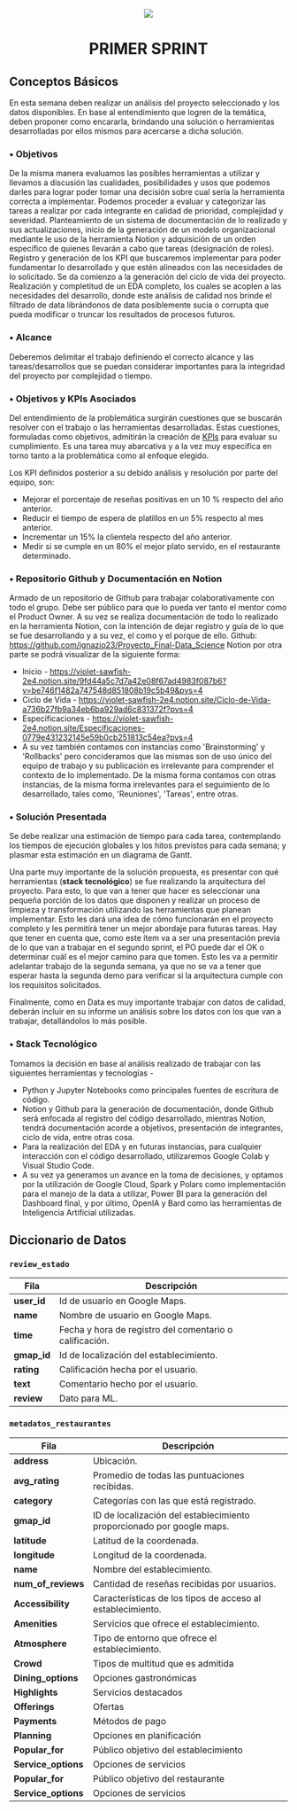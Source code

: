 <p align=center><img src=https://d31uz8lwfmyn8g.cloudfront.net/Assets/logo-henry-white-lg.png><p>

# <h1 align=center> **PRIMER SPRINT** </h1>

## **Conceptos Básicos**

En esta semana deben realizar un análisis del proyecto seleccionado y los datos disponibles. En base al entendimiento que logren de la temática, deben proponer como encararla, brindando una solución o herramientas desarrolladas por ellos mismos para acercarse a dicha solución.


### • **Objetivos**

De la misma manera evaluamos las posibles herramientas a utilizar y llevamos a discusión las cualidades, posibilidades y usos que podemos darles para lograr poder tomar una decisión sobre cual sería la herramienta correcta a implementar. Podemos proceder a evaluar y categorizar las tareas a realizar por cada integrante en calidad de prioridad, complejidad y severidad. Planteamiento de un sistema de documentación de lo realizado y sus actualizaciones, inicio de la generación de un modelo organizacional mediante le uso de la herramienta Notion y adquisición de un orden específico de quienes llevarán a cabo que tareas (designación de roles). Registro y generación de los KPI que buscaremos implementar para poder fundamentar lo desarrollado y que estén alineados con las necesidades de lo solicitado. Se da comienzo a la generación del ciclo de vida del proyecto. Realización y completitud de un EDA completo, los cuales se acoplen a las necesidades del desarrollo, donde este análisis de calidad nos brinde el filtrado de data librándonos de data posiblemente sucia o corrupta que pueda modificar o truncar los resultados de procesos futuros.


### • **Alcance**

Deberemos delimitar el trabajo definiendo el correcto alcance y las tareas/desarrollos que se puedan considerar importantes para la integridad del proyecto por complejidad o tiempo.


### • **Objetivos y KPIs Asociados**

Del entendimiento de la problemática surgirán cuestiones que se buscarán resolver con el trabajo o las herramientas desarrolladas. Estas cuestiones, formuladas como objetivos, admitirán la creación de [KPIs](https://www.google.com/url?q=https://docs.google.com/document/d/e/2PACX-1vRmmx8r3a7YzHbIClAcVEQkzqGeEstItZSZ2e1HaycWHGblIuGE1frhQNbumSPcEe2RMgZ-u9gu4Iac/pub&sa=D&source=editors&ust=1706660402738041&usg=AOvVaw0jw64ofDxcvg_BSW5CNaRk) para evaluar su cumplimiento. 
Es una tarea muy abarcativa y a la vez muy específica en torno tanto a la problemática como al enfoque elegido.

Los KPI definidos posterior a su debido análisis y resolución por parte del equipo, son:
 + Mejorar el porcentaje de reseñas positivas en un 10 % respecto del año anterior.
 + Reducir el tiempo de espera de platillos en un 5% respecto al mes anterior.
 + Incrementar un 15% la clientela respecto del año anterior.
 + Medir si se cumple en un 80% el mejor plato servido, en el restaurante determinado.


### • **Repositorio Github y Documentación en Notion**

Armado de un repositorio de Github para trabajar colaborativamente con todo el grupo. Debe ser público para que lo pueda ver tanto el mentor como el Product Owner.
A su vez se realiza documentación de todo lo realizado en la herramienta Notion, con la intención de dejar registro y guía de lo que se fue desarrollando y a su vez, el como y el porque de ello.
Github: https://github.com/ignazio23/Proyecto_Final-Data_Science
Notion por otra parte se podrá visualizar de la siguiente forma:
  + Inicio - https://violet-sawfish-2e4.notion.site/9fd44a5c7d7a42e08f67ad4983f087b6?v=be746f1482a747548d851808b19c5b49&pvs=4
  + Ciclo de Vida - https://violet-sawfish-2e4.notion.site/Ciclo-de-Vida-a736b27fb9a34eb6ba929ad6c831372f?pvs=4
  + Especificaciones - https://violet-sawfish-2e4.notion.site/Especificaciones-0779e431232145e59b0cb251813c54ea?pvs=4
  + A su vez también contamos con instancias como 'Brainstorming' y 'Rollbacks' pero concideramos que las mismas son de uso único del equipo de trabajo y su publicación es irrelevante para comprender el contexto de lo implementado. De la misma forma contamos con otras instancias, de la misma forma irrelevantes para el seguimiento de lo desarrollado, tales como, 'Reuniones', 'Tareas', entre otras.


### • **Solución Presentada**

Se debe realizar una estimación de tiempo para cada tarea, contemplando los tiempos de ejecución globales y los hitos previstos para cada semana; y plasmar esta estimación en un diagrama de Gantt.

Una parte muy importante de la solución propuesta, es presentar con qué herramientas (**stack tecnológico**) se fue realizando la arquitectura del proyecto. Para esto, lo que van a tener que hacer es seleccionar una pequeña porción de los datos que disponen y realizar un proceso de limpieza y transformación utilizando las herramientas que planean implementar. Esto les dará una idea de cómo funcionarán en el proyecto completo y les permitirá tener un mejor abordaje para futuras tareas. Hay que tener en cuenta que, como este ítem va a ser una presentación previa de lo que van a trabajar en el segundo sprint, el PO puede dar el OK o determinar cuál es el mejor camino para que tomen. Esto les va a permitir adelantar trabajo de la segunda semana, ya que no se va a tener que esperar hasta la segunda demo para verificar si la arquitectura cumple con los requisitos solicitados.

Finalmente, como en Data es muy importante trabajar con datos de calidad, deberán incluir en su informe un análisis sobre los datos con los que van a trabajar, detallándolos lo más posible.

### • **Stack Tecnológico**

Tomamos la decisión en base al análisis realizado de trabajar con las siguientes herramientas y tecnologías -
 + Python y Jupyter Notebooks como principales fuentes de escritura de código.
 + Notion y Github para la generación de documentación, donde Github será enfocada al registro del código desarrollado, mientras Notion, tendrá documentación acorde a objetivos, presentación de integrantes, ciclo de vida, entre otras cosa.
 + Para la realización del EDA y en futuras instancias, para cualquier interacción con el código desarrollado, utilizaremos Google Colab y Visual Studio Code.
 + A su vez ya generamos un avance en la toma de decisiones, y optamos por la utilización de Google Cloud, Spark y Polars como implementación para el manejo de la data a utilizar, Power BI para la generación del Dashboard final, y por último, OpenIA y Bard como las herramientas de Inteligencia Artificial utilizadas.


## Diccionario de Datos

### `review_estado`
| Fila | Descripción |
| --- | --- |
| **user_id** | Id de usuario en Google Maps. |
| **name** | Nombre de usuario en Google Maps. |
| **time** | Fecha y hora de registro del comentario o calificación. |
| **gmap_id** | Id de localización del establecimiento. |
| **rating** | Calificación hecha por el usuario. |
| **text** | Comentario hecho por el usuario. |
| **review** | Dato para ML. |

### `metadatos_restaurantes`
| Fila | Descripción |
| --- | --- |
| **address** | Ubicación. |
| **avg_rating** | Promedio de todas las puntuaciones recibidas. |
| **category** | Categorías con las que está registrado. |
| **gmap_id** | ID de localización del establecimiento proporcionado por google maps. |
| **latitude** | Latitud de la coordenada. |
| **longitude** | Longitud de la coordenada. |
| **name** | Nombre del establecimiento. |
| **num_of_reviews** | Cantidad de reseñas recibidas por usuarios. |
| **Accessibility** | Características de los tipos de acceso al establecimiento. |
| **Amenities** | Servicios que ofrece el establecimiento. |
| **Atmosphere** | Tipo de entorno que ofrece el establecimiento. |
| **Crowd** | Tipos de multitud que es admitida |
| **Dining_options** | Opciones gastronómicas |
| **Highlights** | Servicios destacados |
| **Offerings** | Ofertas |
| **Payments** | Métodos de pago |
| **Planning** | Opciones en planificación |
| **Popular_for** | Público objetivo del establecimiento |
| **Service_options** | Opciones de servicios |
| **Popular_for** | Público objetivo del restaurante |
| **Service_options** | Opciones de servicios |

